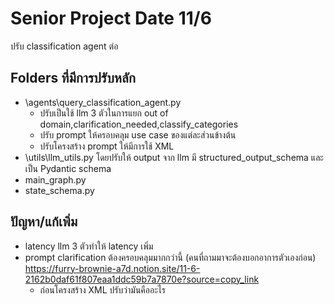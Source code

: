 # Senior Project Date 11/6
ปรับ classification agent ต่อ

## Folders ที่มีการปรับหลัก
- \agents\query_classification_agent.py
  - ปรับเป็นใช้ llm 3 ตัวในการแยก out of domain,clarification_needed,classify_categories
  - ปรับ prompt ให้ครอบคลุม use case ของแต่ละส่วนข้างต้น
  - ปรับโครงสร้าง prompt ให้มีการใช้ XML 
- \utils\llm_utils.py โดยปรับให้ output จาก llm มี structured_output_schema และเป็น Pydantic schema
- main_graph.py
- state_schema.py

## ปัญหา/แก้เพิ่ม
- latency llm 3 ตัวทำให้ latency เพิ่ม
- prompt clarification ต้องครอบคลุมมากกว่านี้ (คนที่ถามมาจะต้องบอกอาการตัวเองก่อน)
    https://furry-brownie-a7d.notion.site/11-6-2162b0daf61f807eaa1ddc59b7a7870e?source=copy_link
  - ก่อนโครงสร้าง XML ปรับว่ามันคืออะไร
